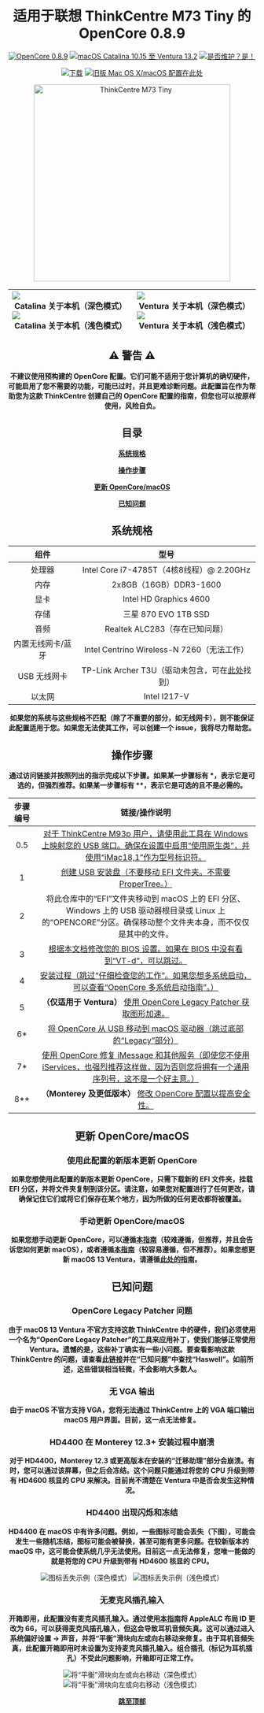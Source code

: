 <div align="center">
  
  # **适用于联想 ThinkCentre M73 Tiny 的 OpenCore 0.8.9**
  
  [![OpenCore 0.8.9](https://img.shields.io/badge/OpenCore-0.8.9-004852)](https://github.com/acidanthera/OpenCorePkg)
  [![macOS Catalina 10.15 至 Ventura 13.2](https://img.shields.io/badge/macOS-Catalina%2010.15%20至%20Ventura%2013.2-67320A?logo=apple)](https://apple.com/macos/ventura)
  [![是否维护？是！](https://img.shields.io/badge/是否维护%3F-是！-334512.svg)](https://github.com/UHDbits/M73-Tiny-OpenCore/graphs/commit-activity)

  [![下载](https://img.shields.io/badge/下载-114B14?logo=data:image/svg+xml;base64,PHN2ZyB4bWxucz0iaHR0cDovL3d3dy53My5vcmcvMjAwMC9zdmciIHZpZXdCb3g9IjAgMCAyNCAyNCIgd2lkdGg9IjI0IiBoZWlnaHQ9IjI0Ij48cGF0aCBkPSJNNC45NyAxMS4wM2EuNzUuNzUgMCAxIDEgMS4wNi0xLjA2TDExIDE0Ljk0VjIuNzVhLjc1Ljc1IDAgMCAxIDEuNSAwdjEyLjE5bDQuOTctNC45N2EuNzUuNzUgMCAxIDEgMS4wNiAxLjA2bC02LjI1IDYuMjVhLjc1Ljc1IDAgMCAxLTEuMDYgMGwtNi4yNS02LjI1Wm0tLjIyIDkuNDdhLjc1Ljc1IDAgMCAwIDAgMS41aDE0LjVhLjc1Ljc1IDAgMCAwIDAtMS41SDQuNzVaIiBzdHlsZT0iZmlsbDojZmZmZmZmIj48L3BhdGg+PC9zdmc+)](https://github.com/UHDbits/M73-Tiny-OpenCore/releases/latest)
  [![旧版 Mac OS X/macOS 配置在此处](https://img.shields.io/badge/点击此处获取旧版%20Mac%20OS%20X%2FmacOS%20支持-792316)](https://github.com/UHDbits/M73-Tiny-OpenCore/tree/legacy)

  <img src="https://github.com/UHDbits/M73-Tiny-OpenCore/raw/main/Resources/Images/ThinkCentre.png" alt="ThinkCentre M73 Tiny" width="400px"/>
  
  | ![Catalina 关于本机（深色模式）](/Resources/Images/About%20This%20Mac/DarkCatalinaAboutThisMac.png#gh-dark-mode-only) ![Catalina 关于本机（浅色模式）](/Resources/Images/About%20This%20Mac/LightCatalinaAboutThisMac.png#gh-light-mode-only) | ![Ventura 关于本机（深色模式）](/Resources/Images/About%20This%20Mac/DarkVenturaAboutThisMac.png#gh-dark-mode-only) ![Ventura 关于本机（浅色模式）](/Resources/Images/About%20This%20Mac/LightVenturaAboutThisMac.png#gh-light-mode-only) |
  | ----------------------------------------- | ----------------------------------------- |
  
  ## ⚠️ 警告 ⚠️
  
  **不建议使用预构建的 OpenCore 配置。它们可能不适用于您计算机的确切硬件，可能启用了您不需要的功能，可能已过时，并且更难诊断问题。此配置旨在作为帮助您为这款 ThinkCentre 创建自己的 OpenCore 配置的指南，但您也可以按原样使用，风险自负。**
  
  ## 目录
  
  [**系统规格**](#系统规格)
  
  [**操作步骤**](#操作步骤)

  [**更新 OpenCore/macOS**](#更新-opencoremacos)

  [**已知问题**](#已知问题)
  
  ## 系统规格
  
  | 组件 | 型号 |
  | :-: | :-: |
  | 处理器 | Intel Core i7-4785T（4核8线程）@ 2.20GHz |
  | 内存 | 2x8GB（16GB）DDR3-1600 |
  | 显卡 | Intel HD Graphics 4600 |
  | 存储 | 三星 870 EVO 1TB SSD |
  | 音频 | Realtek ALC283（存在已知问题） |
  | 内置无线网卡/蓝牙 | Intel Centrino Wireless-N 7260（无法工作） |
  | USB 无线网卡 | TP-Link Archer T3U（驱动未包含，可在[此处](https://github.com/chris1111/Wireless-USB-OC-Big-Sur-Adapter)找到） |
  | 以太网 | Intel I217-V |
  
  **如果您的系统与这些规格不匹配（除了不重要的部分，如无线网卡），则不能保证此配置适用于您。如果您无法使其工作，可以创建一个 issue，我将尽力帮助您。**

  ## 操作步骤
  
  **通过访问链接并按照列出的指示完成以下步骤。如果某一步骤标有 &#42;，表示它是可选的，但强烈推荐。如果某一步骤标有 &#42;&#42;，表示它是可选的且不是必需的。**

  | 步骤编号 | 链接/操作说明 |
  | :-: | :-: |
  | 0.5 | [对于 ThinkCentre M93p 用户，请使用此工具在 Windows 上映射您的 USB 端口。确保在设置中启用“使用原生类”，并使用“iMac18,1”作为型号标识符。](https://github.com/USBToolBox/tool)
  | 1 | [创建 USB 安装盘（不要移动 EFI 文件夹。不需要 ProperTree。）](https://dortania.github.io/OpenCore-Install-Guide/installer-guide/#making-the-installer) |
  | 2 | 将此仓库中的“EFI”文件夹移动到 macOS 上的 EFI 分区、Windows 上的 USB 驱动器根目录或 Linux 上的“OPENCORE”分区。确保移动整个文件夹本身，而不仅仅是其中的文件。
  | 3 | [根据本文档修改您的 BIOS 设置。如果在 BIOS 中没有看到“VT-d”，可以跳过。](/Resources/Documentation/BIOSSettings.md)
  | 4 | [安装过程（跳过“仔细检查您的工作”。如果您想多系统启动，可以查看“OpenCore 多系统启动指南”。）](https://dortania.github.io/OpenCore-Install-Guide/installation/installation-process.html#booting-the-opencore-usb)
  | 5 | **（仅适用于 Ventura）** [使用 OpenCore Legacy Patcher 获取图形加速。](/Resources/Documentation/VenturaOCLP.md)
  | 6* | [将 OpenCore 从 USB 移动到 macOS 驱动器（跳过底部的“Legacy”部分）](https://dortania.github.io/OpenCore-Post-Install/universal/oc2hdd.html)
  | 7* | [使用 OpenCore 修复 iMessage 和其他服务（即使您不使用 iServices，也强烈推荐这样做，因为否则您将拥有一个通用序列号，这不是一个好主意。）](https://dortania.github.io/OpenCore-Post-Install/universal/iservices.html)
  | 8** | **（Monterey 及更低版本）** [修改 OpenCore 配置以提高安全性。](/Resources/Documentation/Security.md)

  ## 更新 OpenCore/macOS
  
  ### 使用此配置的新版本更新 OpenCore
  **如果您想使用此配置的新版本更新 OpenCore，只需下载新的 EFI 文件夹，挂载 EFI 分区，并将文件夹复制到该分区。请注意，如果您对配置进行了任何更改，请确保记住它们或将它们保存在某个地方，因为所做的任何更改都将被覆盖。**

  ### 手动更新 OpenCore/macOS
  **如果您想手动更新 OpenCore，可以遵循[本指南](https://dortania.github.io/OpenCore-Post-Install/universal/update.html#updating-opencore)（较难遵循，但推荐，并且会告诉您如何更新 macOS），或者遵循[本指南](https://www.insanelymac.com/forum/topic/347035-guide-updating-and-maintaining-opencore-new-method/)（较容易遵循，但不推荐）。如果您想更新 macOS 13 Ventura，请遵循[此处的指南](/Resources/Documentation/VenturaOCLP.md#before-updating-macos)。**

  ## 已知问题
  
  ### OpenCore Legacy Patcher 问题
  **由于 macOS 13 Ventura 不官方支持这款 ThinkCentre 中的硬件，我们必须使用一个名为“OpenCore Legacy Patcher”的工具来应用补丁，使我们能够正常使用 Ventura。遗憾的是，这些补丁确实有一些小问题。要查看影响这款 ThinkCentre 的问题，请查看[此链接](https://github.com/dortania/OpenCore-Legacy-Patcher/issues/1008/)并在“已知问题”中查找“Haswell”。如前所述，这些错误相当轻微，不会影响大多数人。**

  ### 无 VGA 输出
  **由于 macOS 不官方支持 VGA，您将无法通过 ThinkCentre 上的 VGA 端口输出 macOS 用户界面。目前，这一点无法修复。**

  ### HD4400 在 Monterey 12.3+ 安装过程中崩溃
  **对于 HD4400，Monterey 12.3 或更高版本在安装的“迁移助理”部分会崩溃。有时，您可以通过该屏幕，但之后会冻结。这个问题只能通过将您的 CPU 升级到带有 HD4600 核显的 CPU 来解决。目前尚不清楚在 Ventura 中是否会发生这种情况。**

  ### HD4400 出现闪烁和冻结
  **HD4400 在 macOS 中有许多问题。例如，一些图标可能会丢失（下图），可能会发生一些随机冻结，图标可能会被替换，甚至可能有更多问题。在较新版本的 macOS 中，这可能会使系统几乎无法使用。目前这一点无法修复，您唯一能做的就是将您的 CPU 升级到带有 HD4600 核显的 CPU。**

  ![图标丢失示例（深色模式）](/Resources/Images/Missing%20Icons/DarkMissingIcons.png#gh-dark-mode-only) ![图标丢失示例（浅色模式）](/Resources/Images/Missing%20Icons/LightMissingIcons.png#gh-light-mode-only)

  ### 无麦克风插孔输入
  **开箱即用，此配置没有麦克风插孔输入。通过使用[本指南](https://dortania.github.io/OpenCore-Post-Install/universal/audio.html#making-layout-id-more-permanent)将 AppleALC 布局 ID 更改为 66，可以获得麦克风插孔输入，但这会导致耳机音频失真。这可以通过进入系统偏好设置 -> 声音，并将“平衡”滑块向左或向右移动来修复。由于耳机音频失真，此配置开箱即用时未设置为支持麦克风插孔输入。组合插孔（标记为耳机插孔）不受此问题影响，开箱即可正常工作。**
  
  ![将“平衡”滑块向左或向右移动（深色模式）](/Resources/Images/Headphones%20Fix/DarkHeadphonesFix.png#gh-dark-mode-only) ![将“平衡”滑块向左或向右移动（浅色模式）](/Resources/Images/Headphones%20Fix/LightHeadphonesFix.png#gh-light-mode-only)
  
  [**跳至顶部**](#适用于联想-thinkcentre-m73-tiny-的-opencore-089)

</div>
